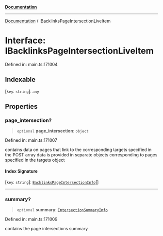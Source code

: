[**Documentation**](../README.md)

***

[Documentation](../README.md) / IBacklinksPageIntersectionLiveItem

# Interface: IBacklinksPageIntersectionLiveItem

Defined in: main.ts:171004

## Indexable

\[`key`: `string`\]: `any`

## Properties

### page\_intersection?

> `optional` **page\_intersection**: `object`

Defined in: main.ts:171007

contains data on pages that link to the corresponding targets specified in the POST array
data is provided in separate objects corresponding to pages specified in the targets object

#### Index Signature

\[`key`: `string`\]: [`BacklinksPageIntersectionInfo`](../classes/BacklinksPageIntersectionInfo.md)[]

***

### summary?

> `optional` **summary**: [`IntersectionSummaryInfo`](../classes/IntersectionSummaryInfo.md)

Defined in: main.ts:171009

contains the page intersections summary
